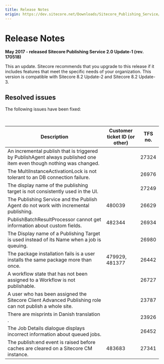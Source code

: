 ```yaml
---
title: Release Notes
origin: https://dev.sitecore.net/Downloads/Sitecore_Publishing_Service/20/Sitecore_Publishing_Service_20_Update1/Release_Notes
---
```


# Release Notes

**May 2017 - released Sitecore Publishing Service 2.0 Update-1 (rev. 170518)**

This an update. Sitecore recommends that you upgrade to this release if it includes features that meet the specific needs of your organization. This version is compatible with Sitecore 8.2 Update-2 and Sitecore 8.2 Update-3.

## Resolved issues

The following issues have been fixed:

​

 | Description | Customer ticket ID (or other) | TFS no. |
 | --- | --- | --- |
 | An incremental publish that is triggered by PublishAgent always published one item even though nothing was changed. |  | 27324 |
 | The MultiInstanceActivationLock is not tolerant to an DB connection failure. |  | 26976 |
 | The display name of the publishing target is not consistently used in the UI. |  | 27249 |
 | The Publishing Service and the Publish Agent do not work with incremental publishing. | 480039 | 26629 |
 | PublishBatchResultProcessor cannot get information about custom fields. | 482344 | 26934 |
 | The Display name of a Publishing Target is used instead of its Name when a job is queuing. |  | 26980 |
 | The package installation fails is a user installs the same package more than once. | 479929, 481377 | 26442 |
 | A workflow state that has not been assigned to a Workflow is not publishable. |  | 26727 |
 | A user who has been assigned the Sitecore Client Advanced Publishing role can not publish a whole site. |  | 23787 |
 | ​There are misprints in Danish translation​. |  | 23926 |
 | The Job Details dialogue displays incorrect information about queued jobs. |  | 26452 |
 | The publish:end event is raised before caches are cleared on a Sitecore CM instance. | 483683 | 27341 |